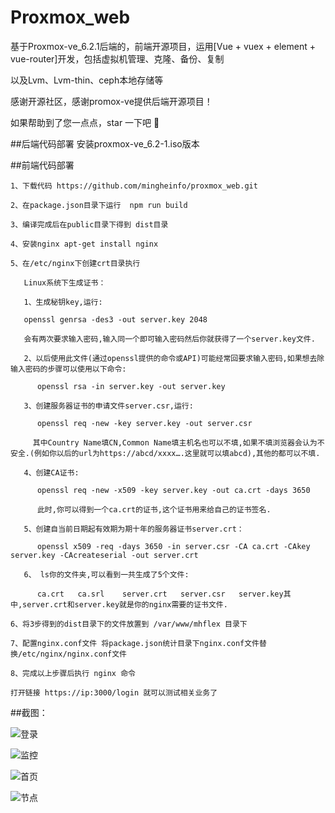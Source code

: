 # Proxmox_web
基于Proxmox-ve_6.2.1后端的，前端开源项目，运用[Vue + vuex + element + vue-router]开发，包括虚拟机管理、克隆、备份、复制

以及Lvm、Lvm-thin、ceph本地存储等

感谢开源社区，感谢promox-ve提供后端开源项目！

如果帮助到了您一点点，star 一下吧 🙂

##后端代码部署
   安装proxmox-ve_6.2-1.iso版本
   
##前端代码部署

    1、下载代码 https://github.com/mingheinfo/proxmox_web.git
	
	2、在package.json目录下运行  npm run build
	
    3、编译完成后在public目录下得到 dist目录
	
	4、安装nginx apt-get install nginx
	
	5、在/etc/nginx下创建crt目录执行
	
	   Linux系统下生成证书：
	   
       1、生成秘钥key,运行:
	   
       openssl genrsa -des3 -out server.key 2048
	   
       会有两次要求输入密码,输入同一个即可输入密码然后你就获得了一个server.key文件. 
	   
       2、以后使用此文件(通过openssl提供的命令或API)可能经常回要求输入密码,如果想去除输入密码的步骤可以使用以下命令:
	   
          openssl rsa -in server.key -out server.key
		  
       3、创建服务器证书的申请文件server.csr,运行:
	   
          openssl req -new -key server.key -out server.csr
		  
         其中Country Name填CN,Common Name填主机名也可以不填,如果不填浏览器会认为不安全.(例如你以后的url为https://abcd/xxxx….这里就可以填abcd),其他的都可以不填. 
		 
       4、创建CA证书:
	   
          openssl req -new -x509 -key server.key -out ca.crt -days 3650
		  
          此时,你可以得到一个ca.crt的证书,这个证书用来给自己的证书签名. 
		  
       5、创建自当前日期起有效期为期十年的服务器证书server.crt：
	   
          openssl x509 -req -days 3650 -in server.csr -CA ca.crt -CAkey server.key -CAcreateserial -out server.crt
		  
       6、 ls你的文件夹,可以看到一共生成了5个文件:
	   
          ca.crt   ca.srl    server.crt   server.csr   server.key其中,server.crt和server.key就是你的nginx需要的证书文件. 
		  
	6、将3步得到的dist目录下的文件放置到 /var/www/mhflex 目录下
	
	7、配置nginx.conf文件 将package.json统计目录下nginx.conf文件替换/etc/nginx/nginx.conf文件
	
	8、完成以上步骤后执行 nginx 命令
	
	打开链接 https://ip:3000/login 就可以测试相关业务了

##截图：

![登录](https://github.com/mingheinfo/proxmox_web/blob/master/public/login.png)

![监控](https://github.com/mingheinfo/proxmox_web/blob/master/public/chart.png)

![首页](https://github.com/mingheinfo/proxmox_web/blob/master/public/home.png)
  
![节点](https://github.com/mingheinfo/proxmox_web/blob/master/public/node.png)


